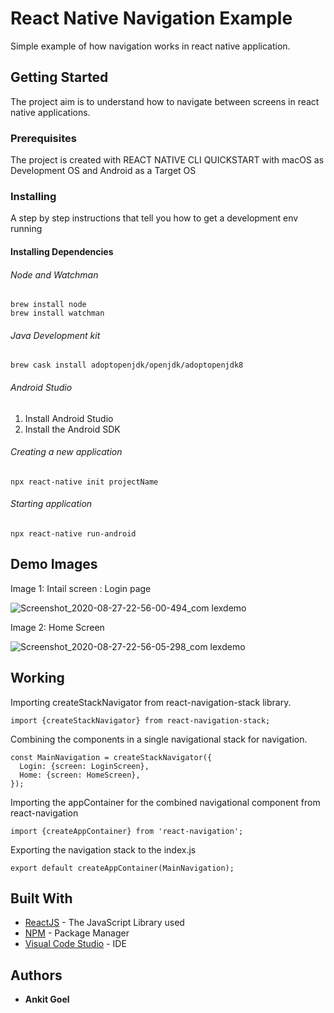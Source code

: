 # React Native Navigation Example

Simple example of how navigation works in react native application.

## Getting Started

The project aim is to understand how to navigate between screens in react native applications.

### Prerequisites
The project is created with REACT NATIVE CLI QUICKSTART with macOS as Development OS and Android as a Target OS

### Installing

A step by step instructions that tell you how to get a development env running

#### Installing Dependencies 

###### Node and Watchman
```
brew install node
brew install watchman
```

###### Java Development kit

```
brew cask install adoptopenjdk/openjdk/adoptopenjdk8
```
###### Android Studio

1. Install Android Studio
2. Install the Android SDK

###### Creating a new application

```
npx react-native init projectName
```
###### Starting application

```
npx react-native run-android
```

## Demo Images

Image 1: Intail screen : Login page 

![Screenshot_2020-08-27-22-56-00-494_com lexdemo](https://user-images.githubusercontent.com/14840428/91480441-9e92b100-e8c0-11ea-8198-896d803584af.jpg)

Image 2: Home Screen

![Screenshot_2020-08-27-22-56-05-298_com lexdemo](https://user-images.githubusercontent.com/14840428/91480624-e1548900-e8c0-11ea-9c8c-1fb5ccffe845.jpg)



## Working

Importing createStackNavigator from react-navigation-stack library.
```
import {createStackNavigator} from react-navigation-stack;

```
Combining the components in a single navigational stack for navigation.

```
const MainNavigation = createStackNavigator({
  Login: {screen: LoginScreen},
  Home: {screen: HomeScreen},
});
```
Importing the appContainer for the combined navigational component from react-navigation
```
import {createAppContainer} from 'react-navigation';
```
Exporting the navigation stack to the index.js
```
export default createAppContainer(MainNavigation);
```


## Built With

* [ReactJS](https://reactjs.org/docs/getting-started.html) - The JavaScript Library used
* [NPM](https://www.npmjs.com/get-npm) - Package Manager
* [Visual Code Studio](https://code.visualstudio.com) - IDE


## Authors

* **Ankit Goel**  




